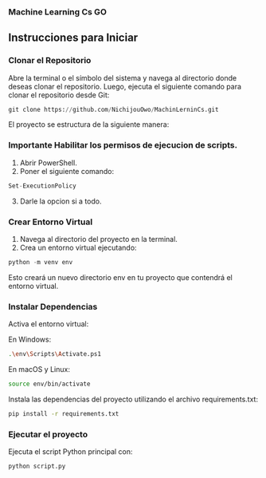 ### Machine Learning Cs GO
## Instrucciones para Iniciar
### Clonar el Repositorio
Abre la terminal o el símbolo del sistema y navega al directorio donde deseas clonar el repositorio. Luego, ejecuta el siguiente comando para clonar el repositorio desde Git:
```python
git clone https://github.com/NichijouOwo/MachinLerninCs.git            
```
El proyecto se estructura de la siguiente manera:
### Importante Habilitar los permisos de ejecucion de scripts.
1. Abrir PowerShell.
2. Poner el siguiente comando:
 ```python
Set-ExecutionPolicy
  ```
3. Darle la opcion si a todo.
   
### Crear Entorno Virtual
1. Navega al directorio del proyecto en la terminal.
2. Crea un entorno virtual ejecutando:
```python
python -m venv env
```
Esto creará un nuevo directorio env en tu proyecto que contendrá el entorno virtual.

### Instalar Dependencias
Activa el entorno virtual:

En Windows:
```bash
.\env\Scripts\Activate.ps1
```
En macOS y Linux:

```bash
source env/bin/activate
```
Instala las dependencias del proyecto utilizando el archivo requirements.txt:
```bash
pip install -r requirements.txt
```
### Ejecutar el proyecto
Ejecuta el script Python principal con:

```bash
python script.py
```

